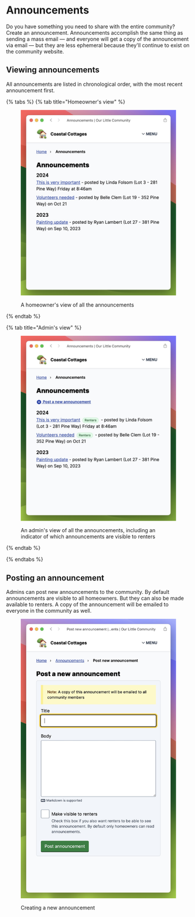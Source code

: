 # Announcements

Do you have something you need to share with the entire community? Create an announcement. Announcements accomplish the same thing as sending a mass email — and everyone will get a copy of the announcement via email — but they are less ephemeral because they'll continue to exist on the community website.

## Viewing announcements

All announcements are listed in chronological order, with the most recent announcement first.

{% tabs %}
{% tab title="Homeowner's view" %}
<figure><img src=".gitbook/assets/announcements-index.jpeg" alt=""><figcaption><p>A homeowner's view of all the announcements</p></figcaption></figure>
{% endtab %}

{% tab title="Admin's view" %}
<figure><img src=".gitbook/assets/announcements-index-admin.jpeg" alt=""><figcaption><p>An admin's view of all the announcements, including an indicator of which announcements are visible to renters</p></figcaption></figure>
{% endtab %}

{% endtabs %}

## Posting an announcement

Admins can post new announcements to the community. By default announcements are visible to all homeowners. But they can also be made available to renters. A copy of the announcement will be emailed to everyone in the community as well.

<figure><img src=".gitbook/assets/announcements-new.jpeg" alt=""><figcaption><p>Creating a new announcement</p></figcaption></figure>
